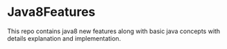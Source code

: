 # Java8Features

This repo contains java8 new features along with basic java concepts with details explanation
and implementation.
